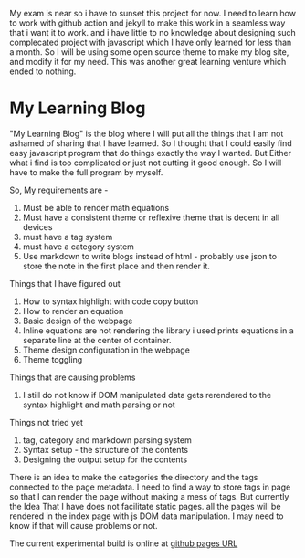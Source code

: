 My exam is near so i have to sunset this project for now. I need to learn how to work with github action and jekyll to make this work in a seamless way that i want it to work. and i have little to no knowledge about designing such complecated project with javascript which I have only learned for less than a month. So I will be using some open source theme to make my blog site, and modify it for my need. This was another great learning venture which ended to nothing.

# My Learning Blog
"My Learning Blog" is the blog where I will put all the things that I am not ashamed of sharing that I have learned. So I thought that I could easily find easy javascript program that do things exactly the way I wanted. But Either what i find is too complicated or just not cutting it good enough. So I will have to make the full program by myself.

So, My requirements are - 
1. Must be able to render math equations
2. Must have a consistent theme or reflexive theme that is decent in all devices
3. must have a tag system
4. must have a category system
5. Use markdown to write blogs instead of html - probably use json to store the note in the first place and then render it.


Things that I have figured out
1. How to syntax highlight with code copy button 
2. How to render an equation
3. Basic design of the webpage
4. Inline equations are not rendering the library i used prints equations in a separate line at the center of container.
5. Theme design configuration in the webpage
6. Theme toggling


Things that are causing problems
1. I still do not know if DOM manipulated data gets rerendered to the syntax highlight and math parsing or not

Things not tried yet
1. tag, category and markdown parsing system
2. Syntax setup - the structure of the contents
3. Designing the output setup for the contents

There is an idea to make the categories the directory and the tags connected to the page metadata. I need to find a way to store tags in page so that I can render the page without making a mess of tags. But currently the Idea That I have does not facilitate static pages. all the pages will be rendered in the index page with js DOM data manipulation. I may need to know if that will cause problems or not.

The current experimental build is online at [github pages URL](https://sadman-ishtiak.github.io/My-Learning-Blog/)